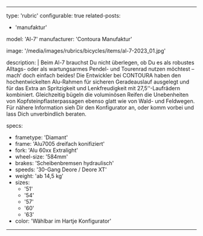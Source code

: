 ---

type: 'rubric'
configurable: true
related-posts:
  - 'manufaktur'

model: 'Al-7'
manufacturer: 'Contoura Manufaktur'

image: '/media/images/rubrics/bicycles/items/al-7-2023_01.jpg'

description: |
    Beim Al-7 brauchst Du nicht überlegen, ob Du es als robustes Alltags- oder als wartungsarmes Pendel- und Tourenrad nutzen möchtest – mach‘ doch einfach beides! Die Entwickler bei CONTOURA haben den hochentwickelten Alu-Rahmen für sicheren Geradeauslauf ausgelegt und für das Extra an Spritzigkeit und Lenkfreudigkeit mit 27,5‘‘-Laufrädern kombiniert. Gleichzeitig bügeln die voluminösen Reifen die Unebenheiten von Kopfsteinpflasterpassagen ebenso glatt wie von Wald- und Feldwegen.
    Für nähere Information sieh Dir den Konfigurator an, oder komm vorbei und lass Dich unverbindlich beraten.

specs:
  - frametype: 'Diamant'
  - frame: 'Alu7005 dreifach konifiziert'
  - fork: 'Alu 60xx Extralight'
  - wheel-size: '584mm'
  - brakes: 'Scheibenbremsen hydraulisch'
  - speeds: '30-Gang Deore / Deore XT'
  - weight: 'ab 14,5 kg'
  - sizes:
    - '51'
    - '54'
    - '57'
    - '60'
    - '63'
  - color: 'Wählbar im Hartje Konfigurator'


---